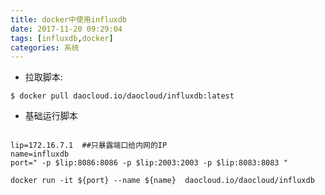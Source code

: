 ```yaml
---
title: docker中使用influxdb
date: 2017-11-20 09:29:04
tags: [influxdb,docker]
categories: 系统
---
```


* 拉取脚本:

```shell
$ docker pull daocloud.io/daocloud/influxdb:latest
```

* 基础运行脚本

```shell

lip=172.16.7.1 	##只暴露端口给内网的IP
name=influxdb
port=" -p $lip:8086:8086 -p $lip:2003:2003 -p $lip:8083:8083 "

docker run -it ${port} --name ${name}  daocloud.io/daocloud/influxdb

```



